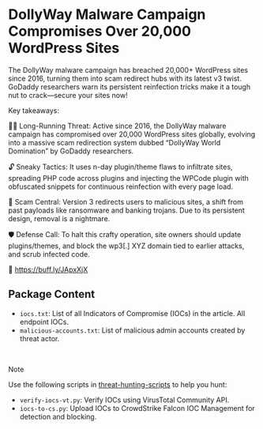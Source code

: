# DollyWay Malware Campaign Compromises Over 20,000 WordPress Sites

The DollyWay malware campaign has breached 20,000+ WordPress sites since 2016, turning them into scam redirect hubs with its latest v3 twist. GoDaddy researchers warn its persistent reinfection tricks make it a tough nut to crack—secure your sites now!

Key takeaways:

🕵️‍♂️ Long-Running Threat: Active since 2016, the DollyWay malware campaign has compromised over 20,000 WordPress sites globally, evolving into a massive scam redirection system dubbed “DollyWay World Domination” by GoDaddy researchers.

🔓 Sneaky Tactics: It uses n-day plugin/theme flaws to infiltrate sites, spreading PHP code across plugins and injecting the WPCode plugin with obfuscated snippets for continuous reinfection with every page load.

📡 Scam Central: Version 3 redirects users to malicious sites, a shift from past payloads like ransomware and banking trojans. Due to its persistent design, removal is a nightmare.

🛡️ Defense Call: To halt this crafty operation, site owners should update plugins/themes, and block the wp3[.] XYZ domain tied to earlier attacks, and scrub infected code.

🔗 https://buff.ly/JApxXjX

## Package Content

- `iocs.txt`: List of all Indicators of Compromise (IOCs) in the article. All endpoint IOCs.
- `malicious-accounts.txt`: List of malicious admin accounts created by threat actor.

<br>

> [!NOTE]
> Use the following scripts in [threat-hunting-scripts](../../threat-hunting-scripts/) to help you hunt:
>
> - `verify-iocs-vt.py`: Verify IOCs using VirusTotal Community API.
> - `iocs-to-cs.py`: Upload IOCs to CrowdStrike Falcon IOC Management for detection and blocking.
